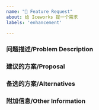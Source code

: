 ```yaml
---
name: "🚀 Feature Request"
about: 给 Iceworks 提一个需求
labels: 'enhancement'

---
```


### 问题描述/Problem Description

<!-- 
  您提交的需求是否与缺陷相关？请简要地说明问题是什么。 
  Is the requirement you submitted related to the defect? Please briefly state what the problem is.
-->

### 建议的方案/Proposal

<!-- 
  以简洁明了的方式描述您想要的解决方案。
  Describe the solution you want in a concise way.
-->

### 备选的方案/Alternatives

<!-- 
  对您考虑过的任何替代解决方案或功能的清晰描述。 
  A clear description of any alternative solutions or features you have considered.
-->

### 附加信息/Other Information

<!-- 
  在此处添加有关该需求的任何其他上下文。
  Add any other context here about the requirement.
-->
